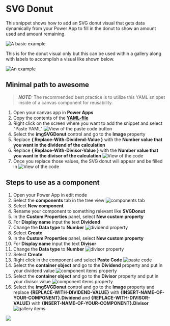 # SVG Donut

This snippet shows how to add an SVG donut visual that gets data dynamically from your Power App to fill in the donut to show an amount used and amount remaining. 

![A basic example](./assets/donut.png)

This is for the donut visual only but this can be used within a gallery along with labels to accomplish a visual like shown below.

![An example](./assets/donut-in-gallery.png)

## Minimal path to awesome
> **_NOTE:_** The recommended best practice is to utilize this YAML snippet inside of a canvas component for reusability. 

1. Open your canvas app in **Power Apps**
1. Copy the contents of the **[YAML-file](./source/svg-donut.yaml)** 
1. Right click on the screen where you want to add the snippet and select "Paste YAML"
![View of the paste code button](./assets/pastecode.png)
1. Select the **imgSVGDonut** control and go to the **Image** property
1. Replace **{ Replace-With-Dividend-Value }** with the **Number value that you want in the dividend of the calculation** 
1. Replace **{ Replace-With-Divisor-Value }** with the **Number value that you want in the divisor of the calculation** 
    ![View of the code](./assets/pastedsnippet.png)
1. Once you replace those values, the SVG donut will appear and be filled in
  ![View of the code](./assets/workingsnippet.png)

  ## Steps to use as a component
1. Open your Power App in edit mode
1. Select the **components** tab in the tree view
![components tab](./assets/componentstab.png)
1. Select **New component**
1. Rename your component to something relevant like **SVGDonut**
1. In the **Custom Properties** panel, select **New custom property**
1. For **Display name** input the text **Dividend**
1. Change the **Data type** to **Number**
![dividend property](./assets/component_dividend.png)
1. Select **Create**
1. In the **Custom Properties** panel, select **New custom property**
1. For **Display name** input the text **Divisor**
1. Change the **Data type** to **Number**
![divisor property](./assets/component_divisor.png)
1. Select **Create**
1. Right click in the component and select **Paste Code**
![paste code](./assets/componentPasteCode.png)
1. Select the **container object** and go to the **Dividend** property and put in your dividend value
![component items property](./assets/component_dividend_value.png)
1. Select the **container object** and go to the **Divisor** property and put in your divisor value
![component items property](./assets/component_divisor_value.png)
1. Select the **imgSVGDonut** control and go to the **Image** property and replace **{REPLACE-WITH-DIVIDEND-VALUE}** with **{INSERT-NAME-OF-YOUR-COMPONENT}.Dividend** and **{REPLACE-WITH-DIVISOR-VALUE}** with **{INSERT-NAME-OF-YOUR-COMPONENT}.Divisor**
![gallery items](./assets/component_svg_image_complete.png)

<img src="https://m365-visitor-stats.azurewebsites.net/powerplatform-snippets/power-apps/svg-donut" aria-hidden="true" />
